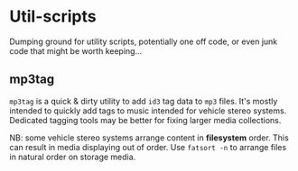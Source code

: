 # Util-scripts

Dumping ground for utility scripts, potentially one off code, or even junk code that might be worth keeping...

## mp3tag

`mp3tag` is a quick & dirty utility to add `id3` tag data to `mp3` files. It's
mostly intended to quickly add tags to music intended for vehicle stereo systems.
Dedicated tagging tools may be better for fixing larger media collections.

NB: some vehicle stereo systems arrange content in **filesystem** order. This
can result in media displaying out of order. Use `fatsort -n` to arrange files in
natural order on storage media.
